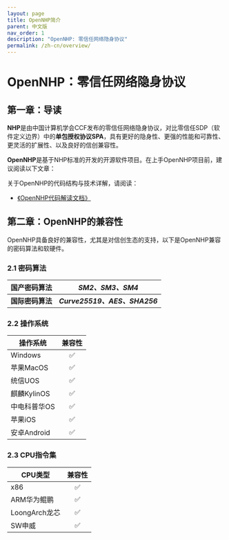 ```yaml
---
layout: page
title: OpenNHP简介
parent: 中文版
nav_order: 1
description: "OpenNHP: 零信任网络隐身协议"
permalink: /zh-cn/overview/
---
```


# OpenNHP：零信任网络隐身协议

## 第一章：导读

**NHP**是由中国计算机学会CCF发布的零信任网络隐身协议，对比零信任SDP（软件定义边界）中的**单包授权协议SPA**，具有更好的隐身性、更强的性能和可靠性、更灵活的扩展性、以及良好的信创兼容性。

**OpenNHP**是基于NHP标准的开发的开源软件项目。在上手OpenNHP项目前，建议阅读以下文章：

关于OpenNHP的代码结构与技术详解，请阅读：

- [《OpenNHP代码解读文档》](../code/)

## 第二章：OpenNHP的兼容性

OpenNHP具备良好的兼容性，尤其是对信创生态的支持，以下是OpenNHP兼容的密码算法和软硬件。

### 2.1 密码算法

| 国产密码算法 |  *SM2、SM3、SM4*  |  
|---|---|
| **国际密码算法**   |  ***Curve25519、AES、SHA256***  |

### 2.2 操作系统

| 操作系统 |  兼容性  |
|---|:---:|
| Windows   |  ✅ |
| 苹果MacOS   |  ✅ |
| 统信UOS   |  ✅ |
| 麒麟KylinOS   |  ✅ |
| 中电科普华OS   |  ✅ |  
| 苹果iOS   |  ✅ |
| 安卓Android   |  ✅ |

### 2.3 CPU指令集

| CPU类型 |  兼容性  |
|---|:---:|
| x86   |  ✅ |
| ARM华为鲲鹏   |  ✅ |
|  LoongArch龙芯   |  ✅ |
|  SW申威   |  ✅ |

